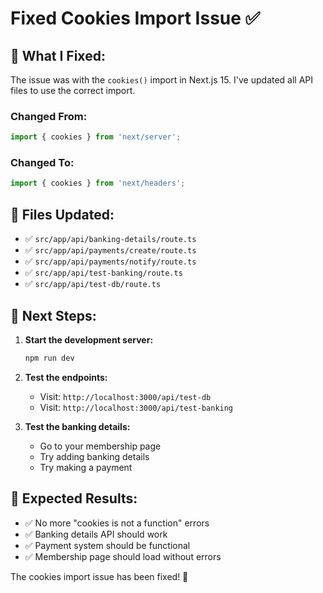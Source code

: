 # Fixed Cookies Import Issue ✅

## 🔧 **What I Fixed:**

The issue was with the `cookies()` import in Next.js 15. I've updated all API files to use the correct import.

### **Changed From:**
```typescript
import { cookies } from 'next/server';
```

### **Changed To:**
```typescript
import { cookies } from 'next/headers';
```

## 📁 **Files Updated:**

- ✅ `src/app/api/banking-details/route.ts`
- ✅ `src/app/api/payments/create/route.ts`
- ✅ `src/app/api/payments/notify/route.ts`
- ✅ `src/app/api/test-banking/route.ts`
- ✅ `src/app/api/test-db/route.ts`

## 🚀 **Next Steps:**

1. **Start the development server:**
   ```bash
   npm run dev
   ```

2. **Test the endpoints:**
   - Visit: `http://localhost:3000/api/test-db`
   - Visit: `http://localhost:3000/api/test-banking`

3. **Test the banking details:**
   - Go to your membership page
   - Try adding banking details
   - Try making a payment

## 🎯 **Expected Results:**

- ✅ No more "cookies is not a function" errors
- ✅ Banking details API should work
- ✅ Payment system should be functional
- ✅ Membership page should load without errors

The cookies import issue has been fixed! 🎉
